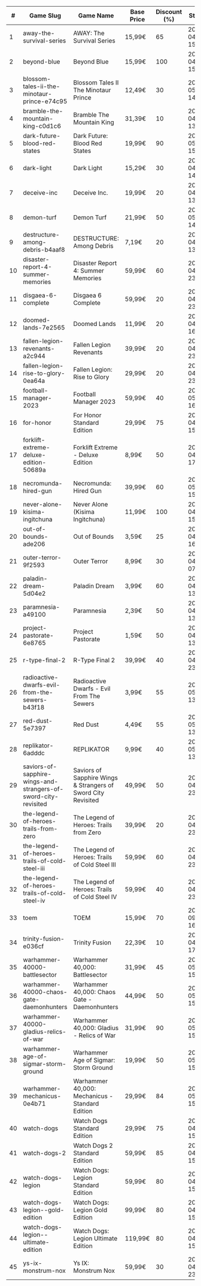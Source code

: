 |#|Game Slug|Game Name|Base Price|Discount (%)|Starts|Ends|
|---|---|---|---|---|---|---|
|1|away-the-survival-series|AWAY: The Survival Series|15,99€|65|2023-04-15 15h|2023-04-29 15h|
|2|beyond-blue|Beyond Blue|15,99€|100|2023-04-20 15h|2023-04-27 15h|
|3|blossom-tales-ii-the-minotaur-prince-e74c95|Blossom Tales II The Minotaur Prince|12,49€|30|2023-05-08 14h|2023-05-15 14h|
|4|bramble-the-mountain-king-c0d1c6|Bramble The Mountain King|31,39€|10|2023-04-27 13h|2023-05-10 13h|
|5|dark-future-blood-red-states|Dark Future: Blood Red States|19,99€|90|2023-05-25 15h|2023-06-01 15h|
|6|dark-light|Dark Light|15,29€|30|2023-04-24 14h|2023-05-07 14h|
|7|deceive-inc|Deceive Inc.|19,99€|20|2023-04-27 13h|2023-05-01 13h|
|8|demon-turf|Demon Turf|21,99€|50|2023-05-08 14h|2023-05-15 14h|
|9|destructure-among-debris-b4aaf8|DESTRUCTURE: Among Debris|7,19€|20|2023-04-20 13h|2023-05-04 13h|
|10|disaster-report-4-summer-memories|Disaster Report 4: Summer Memories|59,99€|60|2023-04-27 23h|2023-05-11 23h|
|11|disgaea-6-complete|Disgaea 6 Complete|59,99€|20|2023-04-27 23h|2023-05-11 23h|
|12|doomed-lands-7e2565|Doomed Lands|11,99€|20|2023-04-17 16h|2023-04-24 16h|
|13|fallen-legion-revenants-a2c944|Fallen Legion Revenants|39,99€|20|2023-04-27 23h|2023-05-11 23h|
|14|fallen-legion-rise-to-glory-0ea64a|Fallen Legion: Rise to Glory|29,99€|20|2023-04-27 23h|2023-05-11 23h|
|15|football-manager-2023|Football Manager 2023|59,99€|40|2023-05-15 16h|2023-05-22 16h|
|16|for-honor|For Honor Standard Edition|29,99€|75|2023-04-20 15h|2023-05-04 15h|
|17|forklift-extreme-deluxe-edition-50689a|Forklift Extreme - Deluxe Edition|8,99€|50|2023-04-22 17h|2023-05-06 17h|
|18|necromunda-hired-gun|Necromunda: Hired Gun|39,99€|60|2023-05-25 15h|2023-06-01 15h|
|19|never-alone-kisima-ingitchuna|Never Alone (Kisima Ingitchuna)|11,99€|100|2023-04-20 15h|2023-04-27 15h|
|20|out-of-bounds-ade206|Out of Bounds|3,59€|25|2023-04-13 16h|2023-04-20 16h|
|21|outer-terror-9f2593|Outer Terror|8,99€|30|2023-04-20 07h|2023-04-26 07h|
|22|paladin-dream-5d04e2|Paladin Dream|3,99€|60|2023-04-24 13h|2023-05-01 13h|
|23|paramnesia-a49100|Paramnesia|2,39€|50|2023-04-24 13h|2023-05-01 13h|
|24|project-pastorate-6e8765|Project Pastorate|1,59€|50|2023-04-24 13h|2023-05-01 13h|
|25|r-type-final-2|R-Type Final 2|39,99€|40|2023-04-27 23h|2023-05-11 23h|
|26|radioactive-dwarfs-evil-from-the-sewers-b43f18|Radioactive Dwarfs - Evil From The Sewers|3,99€|55|2023-05-01 13h|2023-05-08 13h|
|27|red-dust-5e7397|Red Dust|4,49€|55|2023-05-01 13h|2024-04-08 13h|
|28|replikator-6adddc|REPLIKATOR|9,99€|40|2023-05-01 13h|2023-05-08 13h|
|29|saviors-of-sapphire-wings-and-strangers-of-sword-city-revisited|Saviors of Sapphire Wings & Strangers of Sword City Revisited|49,99€|50|2023-04-27 23h|2023-05-11 23h|
|30|the-legend-of-heroes-trails-from-zero|The Legend of Heroes: Trails from Zero|39,99€|20|2023-04-27 23h|2023-05-11 23h|
|31|the-legend-of-heroes-trails-of-cold-steel-iii|The Legend of Heroes: Trails of Cold Steel III|59,99€|60|2023-04-27 23h|2023-05-11 23h|
|32|the-legend-of-heroes-trails-of-cold-steel-iv|The Legend of Heroes: Trails of Cold Steel IV|59,99€|40|2023-04-27 23h|2023-05-11 23h|
|33|toem|TOEM|15,99€|70|2023-09-11 16h|2023-09-24 16h|
|34|trinity-fusion-e036cf|Trinity Fusion|22,39€|10|2023-04-13 17h|2023-04-20 17h|
|35|warhammer-40000-battlesector|Warhammer 40,000: Battlesector|31,99€|45|2023-05-25 15h|2023-06-01 15h|
|36|warhammer-40000-chaos-gate-daemonhunters|Warhammer 40,000: Chaos Gate - Daemonhunters|44,99€|50|2023-05-25 15h|2023-06-01 15h|
|37|warhammer-40000-gladius-relics-of-war|Warhammer 40,000: Gladius - Relics of War|31,99€|90|2023-05-25 15h|2023-06-01 15h|
|38|warhammer-age-of-sigmar-storm-ground|Warhammer Age of Sigmar: Storm Ground|19,99€|50|2023-05-25 15h|2023-06-01 15h|
|39|warhammer-mechanicus-0e4b71|Warhammer 40,000: Mechanicus - Standard Edition|29,99€|84|2023-05-25 15h|2023-06-01 15h|
|40|watch-dogs|Watch Dogs Standard Edition|29,99€|75|2023-04-20 15h|2023-05-04 15h|
|41|watch-dogs-2|Watch Dogs 2 Standard Edition|59,99€|85|2023-04-20 15h|2023-05-04 15h|
|42|watch-dogs-legion|Watch Dogs: Legion Standard Edition|59,99€|80|2023-04-20 15h|2023-05-04 15h|
|43|watch-dogs-legion--gold-edition|Watch Dogs: Legion Gold Edition|99,99€|80|2023-04-20 15h|2023-05-04 15h|
|44|watch-dogs-legion--ultimate-edition|Watch Dogs: Legion Ultimate Edition|119,99€|80|2023-04-20 15h|2023-05-04 15h|
|45|ys-ix-monstrum-nox|Ys IX: Monstrum Nox|59,99€|30|2023-04-27 23h|2023-05-11 23h|
